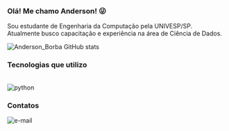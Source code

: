 
### Olá! Me chamo Anderson! 😜

Sou estudante de Engenharia da Computação pela UNIVESP/SP.
Atualmente busco capacitação e experiência na área de Ciência de Dados.

![Anderson_Borba GitHub stats](https://github-readme-stats.vercel.app/api?username=AndersonBorbaSilva&show_icons=true&theme=dracula)

### Tecnologias que utilizo

<div style="display: inline_block"><br/>
  <img align="center" alt="python" src="https://img.shields.io/badge/Python-3776AB?style=for-the-badge&logo=python&logoColor=white"/>
</div>  

### Contatos

![e-mail](https://img.shields.io/badge/Gmail-D14836?style=for-the-badge&logo=gmail&logoColor=white)
